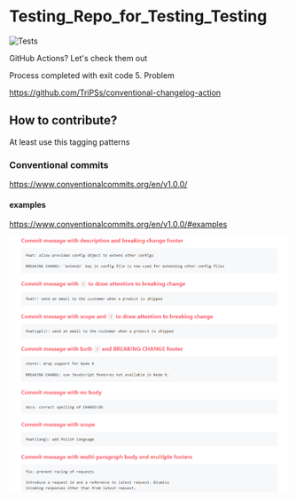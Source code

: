 # Testing_Repo_for_Testing_Testing

![Tests](https://github.com/mCodingLLC//Kotmin/Testing_Repo_for_Testing_Testing/actions/workflows/tests.yml/badge.svg)



GitHub Actions? Let's check them out

Process completed with exit code 5. Problem


https://github.com/TriPSs/conventional-changelog-action



## How to contribute?
At least use this tagging patterns
### Conventional commits
https://www.conventionalcommits.org/en/v1.0.0/

#### examples
https://www.conventionalcommits.org/en/v1.0.0/#examples

![alt text](obraz.png)